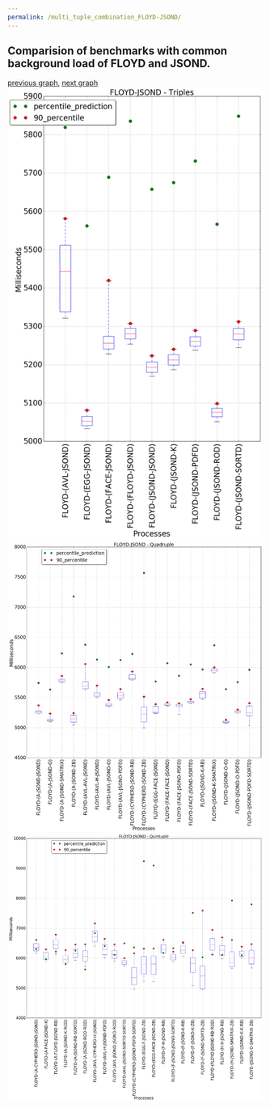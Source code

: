 ```yaml
---
permalink: /multi_tuple_combination_FLOYD-JSOND/
---
```



 ## Comparision of benchmarks with common background load of FLOYD and JSOND.

[previous graph](../multi_tuple_combination_FLOYD-H/), [next graph](../multi_tuple_combination_FLOYD-K/)
![graph figure](./images/triple/FLOYD/FLOYD-JSOND_box.png)![graph figure](./images/quadruple/FLOYD/FLOYD-JSOND_box.png)![graph figure](./images/quintuple/FLOYD/FLOYD-JSOND_box.png)